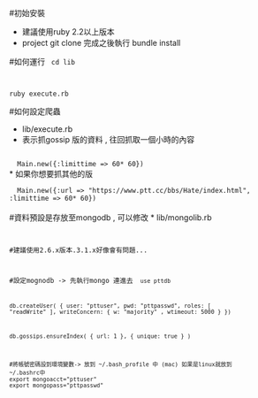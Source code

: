 #初始安裝
* 建議使用ruby 2.2以上版本
* project git clone 完成之後執行
bundle install


#如何運行
<code>
cd lib

ruby execute.rb
</code>

#如何設定爬蟲

* lib/execute.rb
* 表示抓gossip 版的資料 , 往回抓取一個小時的內容<br>
<code>
  Main.new({:limittime => 60* 60}) 
</code>
* 如果你想要抓其他的版<br>
<code>
  Main.new({:url => "https://www.ptt.cc/bbs/Hate/index.html", :limittime => 60* 60})
</code>
<br>
#資料預設是存放至mongodb , 可以修改
* lib/mongolib.rb<br>
<code>

#建議使用2.6.x版本.3.1.x好像會有問題...

#設定mognodb -> 先執行mongo 連進去
<code>
use pttdb

db.createUser(
{ user: "pttuser",
  pwd: "pttpasswd",
  roles: [
    "readWrite"
  ],
  writeConcern: { w: "majority" , wtimeout: 5000 }
})

db.gossips.ensureIndex( { url: 1 }, { unique: true } )
</code>

<code>
#將帳號密碼設到環境變數-> 放到 ~/.bash_profile 中 (mac) 如果是linux就放到
~/.bashrc中
export mongoacct="pttuser"
export mongopass="pttpasswd"
</code>
